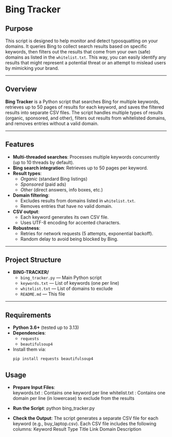 # Bing Tracker

## Purpose

This script is designed to help monitor and detect typosquatting on your domains. It queries Bing to collect search results based on specific keywords, then filters out the results that come from your own (safe) domains as listed in the `whitelist.txt`. This way, you can easily identify any results that might represent a potential threat or an attempt to mislead users by mimicking your brand.

---

## Overview

**Bing Tracker** is a Python script that searches Bing for multiple keywords, retrieves up to 50 pages of results for each keyword, and saves the filtered results into separate CSV files. The script handles multiple types of results (organic, sponsored, and other), filters out results from whitelisted domains, and removes entries without a valid domain.

---

## Features

- **Multi-threaded searches**: Processes multiple keywords concurrently (up to 10 threads by default).  
- **Bing search integration**: Retrieves up to 50 pages per keyword.  
- **Result types**:  
  - *Organic* (standard Bing listings)  
  - *Sponsored* (paid ads)  
  - *Other* (direct answers, info boxes, etc.)  
- **Domain filtering**:  
  - Excludes results from domains listed in `whitelist.txt`.  
  - Removes entries that have no valid domain.  
- **CSV output**:  
  - Each keyword generates its own CSV file.  
  - Uses UTF-8 encoding for accented characters.  
- **Robustness**:  
  - Retries for network requests (5 attempts, exponential backoff).  
  - Random delay to avoid being blocked by Bing.

---

## Project Structure

- **BING-TRACKER/**  
  - `bing_tracker.py` — Main Python script  
  - `keywords.txt` — List of keywords (one per line)  
  - `whitelist.txt` — List of domains to exclude  
  - `README.md` — This file

---

## Requirements

- **Python 3.6+** (tested up to 3.13)  
- **Dependencies**:  
  - `requests`  
  - `beautifulsoup4`
- Install them via:
  ```bash
  pip install requests beautifulsoup4

## Usage
- **Prepare Input Files**:  
keywords.txt : Contains one keyword per line
whitelist.txt : Contains one domain per line (in lowercase) to exclude from the results

- **Run the Script**:
python bing_tracker.py

- **Check the Output**:
The script generates a separate CSV file for each keyword (e.g., buy_laptop.csv).
Each CSV file includes the following columns:
Keyword
Result Type
Title
Link
Domain
Description
